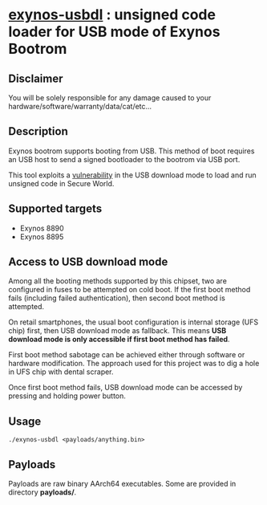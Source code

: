 # [exynos-usbdl](https://github.com/frederic/exynos-usbdl) : unsigned code loader for USB mode of Exynos Bootrom

## Disclaimer
You will be solely responsible for any damage caused to your hardware/software/warranty/data/cat/etc...

## Description
Exynos bootrom supports booting from USB. This method of boot requires an USB host to send a signed bootloader to the bootrom via USB port.

This tool exploits a [vulnerability](https://fredericb.info/) in the USB download mode to load and run unsigned code in Secure World.

## Supported targets
* Exynos 8890
* Exynos 8895

## Access to USB download mode
Among all the booting methods supported by this chipset, two are configured in fuses to be attempted on cold boot.
If the first boot method fails (including failed authentication), then second boot method is attempted.

On retail smartphones, the usual boot configuration is internal storage (UFS chip) first, then USB download mode as fallback.
This means **USB download mode is only accessible if first boot method has failed**.

First boot method sabotage can be achieved either through software or hardware modification.
The approach used for this project was to dig a hole in UFS chip with dental scraper.

Once first boot method fails, USB download mode can be accessed by pressing and holding power button.

## Usage
```
./exynos-usbdl <payloads/anything.bin>
```

## Payloads
Payloads are raw binary AArch64 executables. Some are provided in directory **payloads/**.